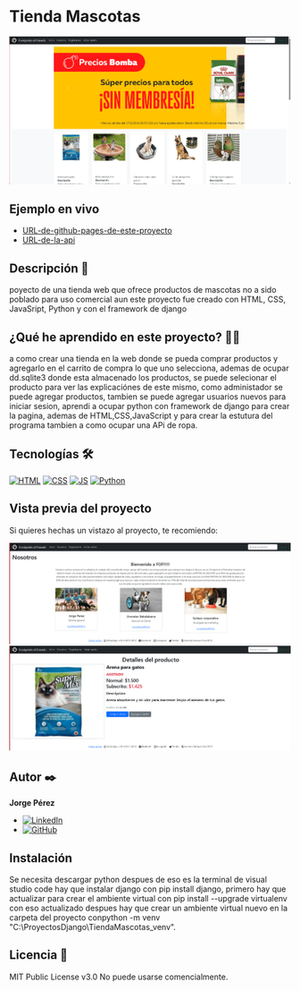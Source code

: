 # Tienda Mascotas
![Imagen del proyecto](https://github.com/LinkofDeath/TiendaMascotas/blob/5c722d1adcf8c6d9ee50b9d78219583c34b3881e/TiendaMascotas.png)

## Ejemplo en vivo
- [URL-de-github-pages-de-este-proyecto](URL-de-github-pages-de-este-proyecto)
- [URL-de-la-api](URL-de-la-api)

## Descripción 📑

poyecto de una tienda web que ofrece productos de mascotas no a sido poblado para uso comercial aun este proyecto fue creado con HTML, CSS, JavaSript, Python y con el framework de django

## ¿Qué he aprendido en este proyecto? 🙇🏻 

a como crear una tienda en la web donde se pueda comprar productos y agregarlo en el carrito de compra lo que uno selecciona, ademas de ocupar dd.sqlite3 donde esta almacenado los productos, se puede selecionar el producto para ver las explicaciónes de este mismo, como administador se puede agregar productos, tambien se puede agregar usuarios nuevos para iniciar sesion, aprendi a ocupar python con framework de django para crear la pagina, ademas  de HTML,CSS,JavaScript y para crear la estutura del programa tambien a como ocupar una APi de ropa.

## Tecnologías 🛠
<!-- Iconos sacados de: https://github.com/hendrasob/badges/blob/master/README.md y https://github.com/alexandresanlim/Badges4-README.md-Profile -->
[![HTML](https://img.shields.io/badge/HTML5-E34F26?style=for-the-badge&logo=html5&logoColor=white)](https://es.wikipedia.org/wiki/HTML5)
[![CSS](https://img.shields.io/badge/CSS3-1572B6?style=for-the-badge&logo=css3&logoColor=white)](https://es.wikipedia.org/wiki/CSS)
[![JS](https://img.shields.io/badge/JavaScript-F7DF1E?style=for-the-badge&logo=javascript&logoColor=black)](https://es.wikipedia.org/wiki/JavaScript)
[![Python](https://img.shields.io/badge/Python-3776AB?style=for-the-badge&logo=python&logoColor=white)](https://www.python.org/)


## Vista previa del proyecto
Si quieres hechas un vistazo al proyecto, te recomiendo:

![Captura del proyecto](https://github.com/LinkofDeath/TiendaMascotas/blob/e6d52f177295cdf3c1800f3e251aa3a53d6bf488/nosotrosTienda.png)
![Captura del proyecto](https://github.com/LinkofDeath/TiendaMascotas/blob/e6d52f177295cdf3c1800f3e251aa3a53d6bf488/fichaTienda.png)

## Autor ✒️
**Jorge Pérez**

* [![LinkedIn](https://img.shields.io/badge/LinkedIn-0077B5?style=for-the-badge&logo=linkedin&logoColor=white)](https://www.linkedin.com/in/jorge-pérezpro)
* [![GitHub](https://img.shields.io/badge/GitHub-181717?style=for-the-badge&logo=github&logoColor=white)](https://github.com/LinkofDeath)


## Instalación 
Se necesita descargar python despues de eso es la terminal de visual studio code hay que instalar django con pip install django, primero hay que actualizar para crear el ambiente virtual con pip install --upgrade virtualenv con eso actualizado despues hay que crear un ambiente virtual nuevo en la carpeta del proyecto conpython -m venv "C:\ProyectosDjango\TiendaMascotas_venv".
  
## Licencia 📄
MIT Public License v3.0
No puede usarse comencialmente.
